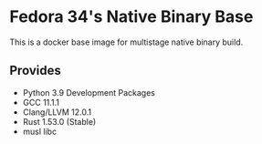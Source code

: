 # Fedora 34's Native Binary Base

This is a docker base image for multistage native binary build.

## Provides

- Python 3.9 Development Packages
- GCC 11.1.1
- Clang/LLVM 12.0.1
- Rust 1.53.0 (Stable)
- musl libc

